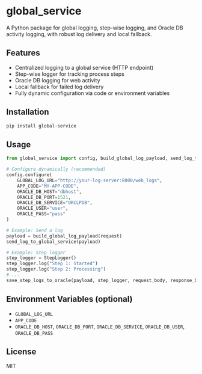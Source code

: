 # global_service

A Python package for global logging, step-wise logging, and Oracle DB activity logging, with robust log delivery and local fallback.

## Features
- Centralized logging to a global service (HTTP endpoint)
- Step-wise logger for tracking process steps
- Oracle DB logging for web activity
- Local fallback for failed log delivery
- Fully dynamic configuration via code or environment variables

## Installation

```powershell
pip install global-service
```

## Usage

```python
from global_service import config, build_global_log_payload, send_log_to_global_service, StepLogger, save_step_logs_to_oracle

# Configure dynamically (recommended)
config.configure(
    GLOBAL_LOG_URL="http://your-log-server:8000/web_logs",
    APP_CODE="MY-APP-CODE",
    ORACLE_DB_HOST="dbhost",
    ORACLE_DB_PORT=1521,
    ORACLE_DB_SERVICE="ORCLPDB",
    ORACLE_USER="user",
    ORACLE_PASS="pass"
)

# Example: Send a log
payload = build_global_log_payload(request)
send_log_to_global_service(payload)

# Example: Step logger
step_logger = StepLogger()
step_logger.log("Step 1: Started")
step_logger.log("Step 2: Processing")
# ...
save_step_logs_to_oracle(payload, step_logger, request_body, response_body)
```

## Environment Variables (optional)
- `GLOBAL_LOG_URL`
- `APP_CODE`
- `ORACLE_DB_HOST`, `ORACLE_DB_PORT`, `ORACLE_DB_SERVICE`, `ORACLE_DB_USER`, `ORACLE_DB_PASS`

## License
MIT
